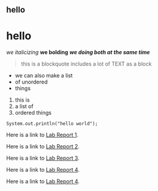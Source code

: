 ## hello
# hello
*we italicizing*
**we bolding**
***we doing both at the same time***
> this is a blockquote
> includes a lot of TEXT
> as a block

* we can also make a list
* of unordered
* things

1) this is 
2) a list of
3) ordered things

`System.out.println("hello world");`

Here is a link to [Lab Report 1](https://mikayelsughyan.github.io/cse15l-lab-reports/lab-report-1-week-2.html).

Here is a link to [Lab Report 2](https://mikayelsughyan.github.io/cse15l-lab-reports/lab-report-2-week-4.html).

Here is a link to [Lab Report 3](https://mikayelsughyan.github.io/cse15l-lab-reports/lab-report-3-week-6.html).

Here is a link to [Lab Report 4](https://mikayelsughyan.github.io/cse15l-lab-reports/lab-report-4-week-8.html).

Here is a link to [Lab Report 4](https://mikayelsughyan.github.io/cse15l-lab-reports/lab-report-5-week-10.html).
